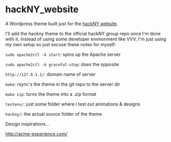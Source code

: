 # hackNY_website
A Wordpress theme built just for the [hackNY website](http://hackny.org).

I'll add the hackny theme to the official hackNY group repo once I'm done with it.
Instead of using some developer environment like VVV, I'm just using my own setup so just excuse these notes for myself:

`sudo apache2ctl -k start`: spins up the Apache server

`sudo apache2ctl -k graceful-stop`: does the opposite

`http://127.0.1.1/`: domain name of server

`make`: rsync's the theme in the git repo to the server dir

`make zip`: turns the theme into a .zip format

`testenv/`: just some folder where I test out animations & designs

`hackny/`: the actual source folder of the theme



Design inspirations...

http://acme-experience.com/